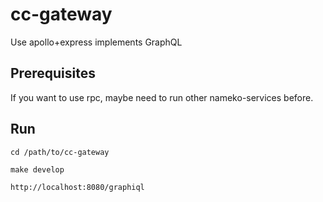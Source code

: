 # cc-gateway
Use apollo+express implements GraphQL

## Prerequisites
If you want to use rpc, maybe need to run other nameko-services before.

## Run
```
cd /path/to/cc-gateway

make develop 

http://localhost:8080/graphiql
```
